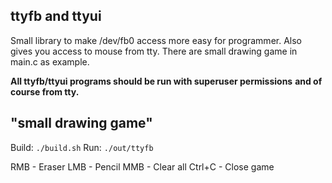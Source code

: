 ttyfb and ttyui
---------------

Small library to make /dev/fb0 access more easy for programmer.
Also gives you access to mouse from tty. There are small drawing
game in main.c as example.

**All ttyfb/ttyui programs should be run with superuser permissions**
**and of course from tty.**

"small drawing game"
--------------------
Build: `./build.sh`
Run: `./out/ttyfb`

RMB - Eraser
LMB - Pencil
MMB - Clear all
Ctrl+C - Close game
